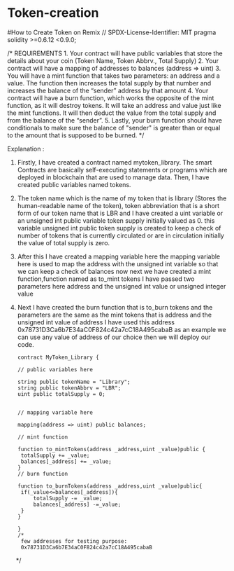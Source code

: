 # Token-creation
#How to Create Token on Remix
// SPDX-License-Identifier: MIT
pragma solidity >=0.6.12 <0.9.0;

/*
       REQUIREMENTS
    1. Your contract will have public variables that store the details about your coin (Token Name, Token Abbrv., Total Supply)
    2. Your contract will have a mapping of addresses to balances (address => uint)
    3. You will have a mint function that takes two parameters: an address and a value. 
       The function then increases the total supply by that number and increases the balance 
       of the “sender” address by that amount
    4. Your contract will have a burn function, which works the opposite of the mint function, as it will destroy tokens. 
       It will take an address and value just like the mint functions. It will then deduct the value from the total supply 
       and from the balance of the “sender”.
    5. Lastly, your burn function should have conditionals to make sure the balance of "sender" is greater than or equal 
       to the amount that is supposed to be burned.
*/

Explanation :

1. Firstly, I have created a contract named mytoken_library. The smart Contracts are basically self-executing statements or programs which are deployed in blockchain that are used to manage data. Then, I have created public variables named tokens. 
2. The token name which is the name of my token that is library (Stores the human-readable name of the token), token abbreviation that is a short form of our token name that is LBR and I have created a uint variable or an unsigned int public variable token supply initially valued as 0. this variable unsigned int public token supply is created to keep a check of number of tokens that is currently circulated or are in circulation initially the value of total supply is zero.
3. After this I have created a mapping variable here the mapping variable here is used to map the address with the unsigned int variable so that we can keep a check of balances now next we have created a mint function,function named as to_mint tokens I have passed two parameters here address and the unsigned int value or unsigned integer value
4. Next I have created the burn function that is to_burn tokens and the parameters are the same as the mint tokens that is address and the unsigned int value of address I have used this address 0x78731D3Ca6b7E34aC0F824c42a7cC18A495cabaB as an example we can use any value of address of our choice then we will deploy our code.


       contract MyToken_Library {

       // public variables here

       string public tokenName = "Library";
       string public tokenAbbrv = "LBR";
       uint public totalSupply = 0;


       // mapping variable here

       mapping(address => uint) public balances;

       // mint function

       function to_mintTokens(address _address,uint _value)public {
        totalSupply += _value;
        balances[_address] += _value;
       }
       // burn function

       function to_burnTokens(address _address,uint _value)public{
        if(_value<=balances[_address]){
            totalSupply -= _value;
            balances[_address] -=_value;
        }
       }

       }
       /*
        few addresses for testing purpose:
        0x78731D3Ca6b7E34aC0F824c42a7cC18A495cabaB
          */

      

